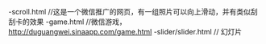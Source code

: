 -scroll.html        //这是一个微信推广的网页，有一组照片可以向上滑动，并有类似刮刮卡的效果
-game.html          //微信游戏，http://duguangwei.sinaapp.com/game.html
-slider/slider.html // 幻灯片
